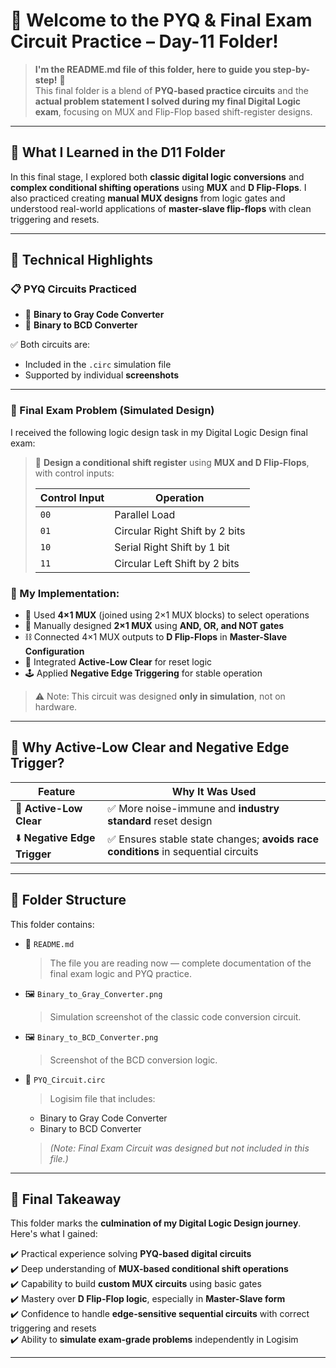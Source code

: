 # 📘 Welcome to the PYQ & Final Exam Circuit Practice – Day-11 Folder!
> **I'm the README.md file of this folder, here to guide you step-by-step!** 🚀  
This final folder is a blend of **PYQ-based practice circuits** and the **actual problem statement I solved during my final Digital Logic exam**, focusing on MUX and Flip-Flop based shift-register designs.

---

## 🧠 What I Learned in the D11 Folder

In this final stage, I explored both **classic digital logic conversions** and **complex conditional shifting operations** using **MUX** and **D Flip-Flops**. I also practiced creating **manual MUX designs** from logic gates and understood real-world applications of **master-slave flip-flops** with clean triggering and resets.

---

## 🧪 Technical Highlights

### 📋 PYQ Circuits Practiced

- 🔄 **Binary to Gray Code Converter**
- 🔢 **Binary to BCD Converter**

✅ Both circuits are:
- Included in the `.circ` simulation file
- Supported by individual **screenshots**

---

### 🧪 Final Exam Problem (Simulated Design)

I received the following logic design task in my Digital Logic Design final exam:

> 🧠 **Design a conditional shift register** using **MUX and D Flip-Flops**, with control inputs:
>
> | Control Input | Operation                       |
> |---------------|----------------------------------|
> | `00`          | Parallel Load                    |
> | `01`          | Circular Right Shift by 2 bits   |
> | `10`          | Serial Right Shift by 1 bit      |
> | `11`          | Circular Left Shift by 2 bits    |

### 🔧 My Implementation:

- 🔀 Used **4×1 MUX** (joined using 2×1 MUX blocks) to select operations
- 🔄 Manually designed **2×1 MUX** using **AND, OR, and NOT gates**
- ⛓️ Connected 4×1 MUX outputs to **D Flip-Flops** in **Master-Slave Configuration**
- 🧼 Integrated **Active-Low Clear** for reset logic
- 🕹️ Applied **Negative Edge Triggering** for stable operation

> ⚠️ Note: This circuit was designed **only in simulation**, not on hardware.

---

## 🧩 Why Active-Low Clear and Negative Edge Trigger?

| Feature              | Why It Was Used                                                                 |
|----------------------|----------------------------------------------------------------------------------|
| 🧼 **Active-Low Clear**  | ✅ More noise-immune and **industry standard** reset design                     |
| ⬇️ **Negative Edge Trigger** | ✅ Ensures stable state changes; **avoids race conditions** in sequential circuits |

---

## 📁 Folder Structure

This folder contains:

- 🧾 `README.md`  
  > The file you are reading now — complete documentation of the final exam logic and PYQ practice.

- 🖼️ `Binary_to_Gray_Converter.png`  
  > Simulation screenshot of the classic code conversion circuit.

- 🖼️ `Binary_to_BCD_Converter.png`  
  > Screenshot of the BCD conversion logic.

- 🧠 `PYQ_Circuit.circ`  
  > Logisim file that includes:
  - Binary to Gray Code Converter  
  - Binary to BCD Converter  
  > *(Note: Final Exam Circuit was designed but not included in this file.)*

---

## 🎯 **Final Takeaway**

This folder marks the **culmination of my Digital Logic Design journey**. Here's what I gained:

✔️ Practical experience solving **PYQ-based digital circuits**  
✔️ Deep understanding of **MUX-based conditional shift operations**  
✔️ Capability to build **custom MUX circuits** using basic gates  
✔️ Mastery over **D Flip-Flop logic**, especially in **Master-Slave form**  
✔️ Confidence to handle **edge-sensitive sequential circuits** with correct triggering and resets  
✔️ Ability to **simulate exam-grade problems** independently in Logisim

---

